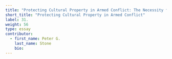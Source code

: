```yaml
---
title: "Protecting Cultural Property in Armed Conflict: The Necessity for Dialogue and Action Integrating the Heritage, Military, and Humanitarian Sectors"
short_title: "Protecting Cultural Property in Armed Conflict"
label: 31.
weight: 56
type: essay
contributor:
  - first_name: Peter G.
    last_name: Stone
    bio:
---
```

